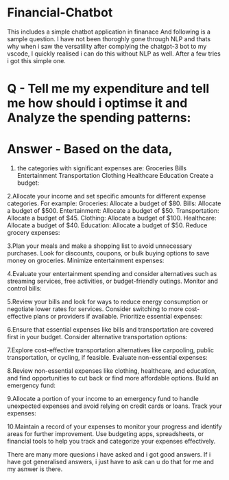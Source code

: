 # Financial-Chatbot
This includes a simple chatbot application in finanace
And following is a sample question. I have not been thoroghly gone through NLP and thats why when i saw the versatility after complying the chatgpt-3 bot to my vscode, I quickly realised i can do this without NLP as well. After a few tries i got this simple one.

# Q - Tell me my expenditure and tell me how should i optimse it and Analyze the spending patterns:

# Answer - Based on the data, 
1. the categories with significant expenses are:
Groceries
Bills
Entertainment
Transportation
Clothing
Healthcare
Education
Create a budget:

2.Allocate your income and set specific amounts for different expense categories.
For example:
Groceries: Allocate a budget of $80.
Bills: Allocate a budget of $500.
Entertainment: Allocate a budget of $50.
Transportation: Allocate a budget of $45.
Clothing: Allocate a budget of $100.
Healthcare: Allocate a budget of $40.
Education: Allocate a budget of $50.
Reduce grocery expenses:

3.Plan your meals and make a shopping list to avoid unnecessary purchases.
Look for discounts, coupons, or bulk buying options to save money on groceries.
Minimize entertainment expenses:

4.Evaluate your entertainment spending and consider alternatives such as streaming services, free activities, or budget-friendly outings.
Monitor and control bills:

5.Review your bills and look for ways to reduce energy consumption or negotiate lower rates for services.
Consider switching to more cost-effective plans or providers if available.
Prioritize essential expenses:

6.Ensure that essential expenses like bills and transportation are covered first in your budget.
Consider alternative transportation options:

7.Explore cost-effective transportation alternatives like carpooling, public transportation, or cycling, if feasible.
Evaluate non-essential expenses:

8.Review non-essential expenses like clothing, healthcare, and education, and find opportunities to cut back or find more affordable options.
Build an emergency fund:

9.Allocate a portion of your income to an emergency fund to handle unexpected expenses and avoid relying on credit cards or loans.
Track your expenses:

10.Maintain a record of your expenses to monitor your progress and identify areas for further improvement.
Use budgeting apps, spreadsheets, or financial tools to help you track and categorize your expenses effectively.


There are many more quesions i have asked and i got good answers.
If i have got generalised answers, i just have to ask can u do that for me and my asnwer is there.
